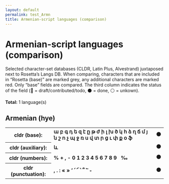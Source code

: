 ```yaml
---
layout: default
permalink: test_Armn
title: Armenian-script languages (comparison)
---
```


# Armenian-script languages (comparison)

Selected character-set databases (CLDR, Latin Plus, Alvestrand) juxtaposed next to Rosetta’s Langs DB. When comparing, characters that are included in “Rosetta (base)” are marked grey, any additional characters are marked red. Only “base” fields are compared. The third column indicates the status of the field (🔴 = draft/contributed/todo, ⚫️ = done, ⚪️ = unkown).

**Total:** 1 language(s)

## Armenian (hye)

<table>
 <tr><th>cldr (base):</th><td><strong>ա</strong> <strong>բ</strong> <strong>գ</strong> <strong>դ</strong> <strong>ե</strong> <strong>զ</strong> <strong>է</strong> <strong>ը</strong> <strong>թ</strong> <strong>ժ</strong> <strong>ի</strong> <strong>լ</strong> <strong>խ</strong> <strong>ծ</strong> <strong>կ</strong> <strong>հ</strong> <strong>ձ</strong> <strong>ղ</strong> <strong>ճ</strong> <strong>մ</strong> <strong>յ</strong> <strong>ն</strong> <strong>շ</strong> <strong>ո</strong> <strong>չ</strong> <strong>պ</strong> <strong>ջ</strong> <strong>ռ</strong> <strong>ս</strong> <strong>վ</strong> <strong>տ</strong> <strong>ր</strong> <strong>ց</strong> <strong>ւ</strong> <strong>փ</strong> <strong>ք</strong> <strong>օ</strong> <strong>ֆ</strong> </td><td>⚫️</td></tr>
<tr><th>cldr (auxiliary):</th><td><strong>և</strong> </td><td>⚫️</td></tr>
<tr><th>cldr (numbers):</th><td><strong>%</strong> <strong>+</strong> <strong>,</strong> <strong>-</strong> <strong>0</strong> <strong>1</strong> <strong>2</strong> <strong>3</strong> <strong>4</strong> <strong>5</strong> <strong>6</strong> <strong>7</strong> <strong>8</strong> <strong>9</strong> <strong> </strong> <strong>‰</strong> </td><td>⚫️</td></tr>
<tr><th>cldr (punctuation):</th><td><strong>,</strong> <strong>.</strong> <strong>:</strong> <strong>«</strong> <strong>»</strong> <strong>՚</strong> <strong>՛</strong> <strong>՜</strong> <strong>՝</strong> <strong>՞</strong> <strong>՟</strong> <strong>֊</strong> </td><td>⚫️</td></tr>
 </table>

